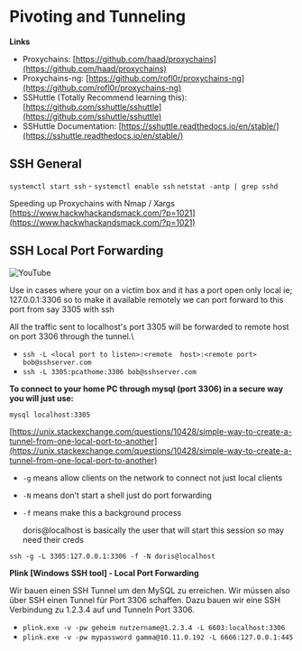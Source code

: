 # Pivoting and Tunneling

**Links**

* Proxychains: [https://github.com/haad/proxychains](https://github.com/haad/proxychains)
* Proxychains-ng: [https://github.com/rofl0r/proxychains-ng](https://github.com/rofl0r/proxychains-ng)
* SSHuttle \(Totally Recommend learning this\): [https://github.com/sshuttle/sshuttle](https://github.com/sshuttle/sshuttle)
* SSHuttle Documentation: [https://sshuttle.readthedocs.io/en/stable/](https://sshuttle.readthedocs.io/en/stable/)

## SSH General

`systemctl start ssh` - `systemctl enable ssh` `netstat -antp | grep sshd`

Speeding up Proxychains with Nmap / Xargs [https://www.hackwhackandsmack.com/?p=1021](https://www.hackwhackandsmack.com/?p=1021)

## SSH Local Port Forwarding



![YouTube](https://www.youtube.com/watch?v=JIsfErEbWGg)

Use in cases where your on a victim box and it has a port open only local ie; 127.0.0.1:3306 so to make it available remotely we can port forward to this port from say 3305 with ssh

All the traffic sent to localhost's port 3305 will be forwarded to remote host on port 3306 through the tunnel.\

* `ssh -L <local port to listen>:<remote  host>:<remote port> bob@sshserver.com` 
* `ssh -L 3305:pcathome:3306 bob@sshserver.com`

**To connect to your home PC through mysql \(port 3306\) in a secure way you will just use:**

`mysql localhost:3305`

[https://unix.stackexchange.com/questions/10428/simple-way-to-create-a-tunnel-from-one-local-port-to-another](https://unix.stackexchange.com/questions/10428/simple-way-to-create-a-tunnel-from-one-local-port-to-another)

* `-g` means allow clients on the network to connect not just local clients
* `-N` means don’t start a shell just do port forwarding
* `-f` means make this a background process

  doris@localhost is basically the user that will start this session so may need their creds

`ssh -g -L 3305:127.0.0.1:3306 -f -N doris@localhost`

**Plink \[Windows SSH tool\] - Local Port Forwarding**

Wir bauen einen SSH Tunnel um den MySQL zu erreichen. Wir müssen also über SSH einen Tunnel für Port 3306 schaffen. Dazu bauen wir eine SSH Verbindung zu 1.2.3.4 auf und Tunneln Port 3306.

* `plink.exe -v -pw geheim nutzername@1.2.3.4 -L 6603:localhost:3306`
* `plink.exe -v -pw mypassword gamma@10.11.0.192 -L 6666:127.0.0.1:445`

